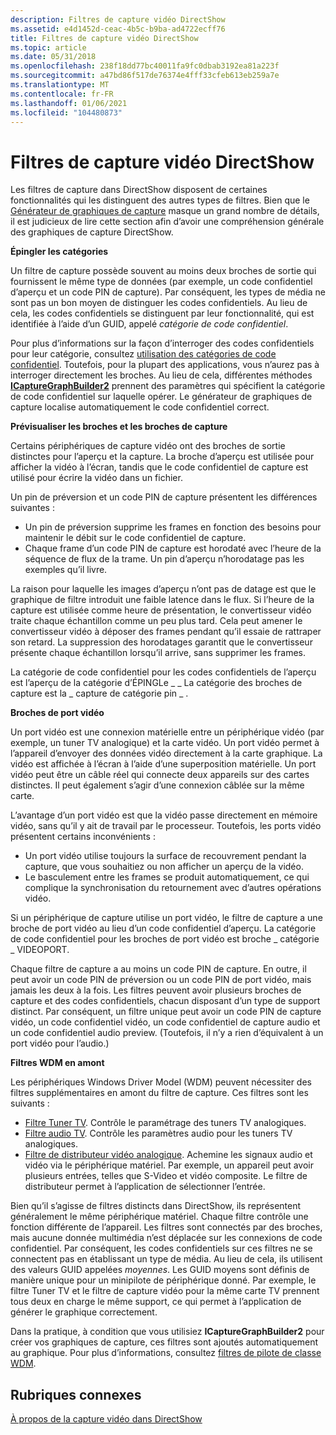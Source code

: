 ```yaml
---
description: Filtres de capture vidéo DirectShow
ms.assetid: e4d1452d-ceac-4b5c-b9ba-ad4722ecff76
title: Filtres de capture vidéo DirectShow
ms.topic: article
ms.date: 05/31/2018
ms.openlocfilehash: 238f18dd77bc40011fa9fc0dbab3192ea81a223f
ms.sourcegitcommit: a47bd86f517de76374e4fff33cfeb613eb259a7e
ms.translationtype: MT
ms.contentlocale: fr-FR
ms.lasthandoff: 01/06/2021
ms.locfileid: "104480873"
---
```

# <a name="directshow-video-capture-filters"></a>Filtres de capture vidéo DirectShow

Les filtres de capture dans DirectShow disposent de certaines fonctionnalités qui les distinguent des autres types de filtres. Bien que le [Générateur de graphiques de capture](capture-graph-builder.md) masque un grand nombre de détails, il est judicieux de lire cette section afin d’avoir une compréhension générale des graphiques de capture DirectShow.

**Épingler les catégories**

Un filtre de capture possède souvent au moins deux broches de sortie qui fournissent le même type de données (par exemple, un code confidentiel d’aperçu et un code PIN de capture). Par conséquent, les types de média ne sont pas un bon moyen de distinguer les codes confidentiels. Au lieu de cela, les codes confidentiels se distinguent par leur fonctionnalité, qui est identifiée à l’aide d’un GUID, appelé *catégorie de code confidentiel*.

Pour plus d’informations sur la façon d’interroger des codes confidentiels pour leur catégorie, consultez [utilisation des catégories de code confidentiel](working-with-pin-categories.md). Toutefois, pour la plupart des applications, vous n’aurez pas à interroger directement les broches. Au lieu de cela, différentes méthodes [**ICaptureGraphBuilder2**](/windows/desktop/api/Strmif/nn-strmif-icapturegraphbuilder2) prennent des paramètres qui spécifient la catégorie de code confidentiel sur laquelle opérer. Le générateur de graphiques de capture localise automatiquement le code confidentiel correct.

**Prévisualiser les broches et les broches de capture**

Certains périphériques de capture vidéo ont des broches de sortie distinctes pour l’aperçu et la capture. La broche d’aperçu est utilisée pour afficher la vidéo à l’écran, tandis que le code confidentiel de capture est utilisé pour écrire la vidéo dans un fichier.

Un pin de préversion et un code PIN de capture présentent les différences suivantes :

-   Un pin de préversion supprime les frames en fonction des besoins pour maintenir le débit sur le code confidentiel de capture.
-   Chaque frame d’un code PIN de capture est horodaté avec l’heure de la séquence de flux de la trame. Un pin d’aperçu n’horodatage pas les exemples qu’il livre.

La raison pour laquelle les images d’aperçu n’ont pas de datage est que le graphique de filtre introduit une faible latence dans le flux. Si l’heure de la capture est utilisée comme heure de présentation, le convertisseur vidéo traite chaque échantillon comme un peu plus tard. Cela peut amener le convertisseur vidéo à déposer des frames pendant qu’il essaie de rattraper son retard. La suppression des horodatages garantit que le convertisseur présente chaque échantillon lorsqu’il arrive, sans supprimer les frames.

La catégorie de code confidentiel pour les codes confidentiels de l’aperçu est l’aperçu de la catégorie d’ÉPINGLe \_ \_ La catégorie des broches de capture est la \_ capture de catégorie pin \_ .

**Broches de port vidéo**

Un port vidéo est une connexion matérielle entre un périphérique vidéo (par exemple, un tuner TV analogique) et la carte vidéo. Un port vidéo permet à l’appareil d’envoyer des données vidéo directement à la carte graphique. La vidéo est affichée à l’écran à l’aide d’une superposition matérielle. Un port vidéo peut être un câble réel qui connecte deux appareils sur des cartes distinctes. Il peut également s’agir d’une connexion câblée sur la même carte.

L’avantage d’un port vidéo est que la vidéo passe directement en mémoire vidéo, sans qu’il y ait de travail par le processeur. Toutefois, les ports vidéo présentent certains inconvénients :

-   Un port vidéo utilise toujours la surface de recouvrement pendant la capture, que vous souhaitiez ou non afficher un aperçu de la vidéo.
-   Le basculement entre les frames se produit automatiquement, ce qui complique la synchronisation du retournement avec d’autres opérations vidéo.

Si un périphérique de capture utilise un port vidéo, le filtre de capture a une broche de port vidéo au lieu d’un code confidentiel d’aperçu. La catégorie de code confidentiel pour les broches de port vidéo est broche \_ catégorie \_ VIDEOPORT.

Chaque filtre de capture a au moins un code PIN de capture. En outre, il peut avoir un code PIN de préversion ou un code PIN de port vidéo, mais jamais les deux à la fois. Les filtres peuvent avoir plusieurs broches de capture et des codes confidentiels, chacun disposant d’un type de support distinct. Par conséquent, un filtre unique peut avoir un code PIN de capture vidéo, un code confidentiel vidéo, un code confidentiel de capture audio et un code confidentiel audio preview. (Toutefois, il n’y a rien d’équivalent à un port vidéo pour l’audio.)

**Filtres WDM en amont**

Les périphériques Windows Driver Model (WDM) peuvent nécessiter des filtres supplémentaires en amont du filtre de capture. Ces filtres sont les suivants :

-   [Filtre Tuner TV](tv-tuner-filter.md). Contrôle le paramétrage des tuners TV analogiques.
-   [Filtre audio TV](tv-audio-filter.md). Contrôle les paramètres audio pour les tuners TV analogiques.
-   [Filtre de distributeur vidéo analogique](analog-video-crossbar-filter.md). Achemine les signaux audio et vidéo via le périphérique matériel. Par exemple, un appareil peut avoir plusieurs entrées, telles que S-Video et vidéo composite. Le filtre de distributeur permet à l’application de sélectionner l’entrée.

Bien qu’il s’agisse de filtres distincts dans DirectShow, ils représentent généralement le même périphérique matériel. Chaque filtre contrôle une fonction différente de l’appareil. Les filtres sont connectés par des broches, mais aucune donnée multimédia n’est déplacée sur les connexions de code confidentiel. Par conséquent, les codes confidentiels sur ces filtres ne se connectent pas en établissant un type de média. Au lieu de cela, ils utilisent des valeurs GUID appelées *moyennes*. Les GUID moyens sont définis de manière unique pour un minipilote de périphérique donné. Par exemple, le filtre Tuner TV et le filtre de capture vidéo pour la même carte TV prennent tous deux en charge le même support, ce qui permet à l’application de générer le graphique correctement.

Dans la pratique, à condition que vous utilisiez **ICaptureGraphBuilder2** pour créer vos graphiques de capture, ces filtres sont ajoutés automatiquement au graphique. Pour plus d’informations, consultez [filtres de pilote de classe WDM](wdm-class-driver-filters.md).

## <a name="related-topics"></a>Rubriques connexes

<dl> <dt>

[À propos de la capture vidéo dans DirectShow](about-video-capture-in-directshow.md)
</dt> </dl>

 

 




